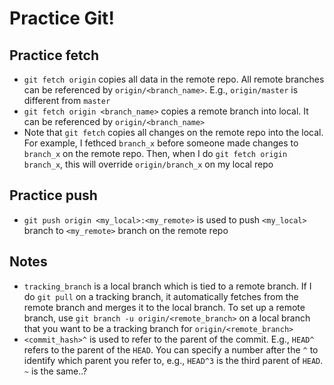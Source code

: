 # Practice Git!

## Practice fetch
* `git fetch origin` copies all data in the remote repo. All remote branches can be referenced by `origin/<branch_name>`. E.g., `origin/master` is different from `master`
* `git fetch origin <branch_name>` copies a remote branch into local. It can be referenced by `origin/<branch_name>`
* Note that `git fetch` copies all changes on the remote repo into the local. For example, I fethced `branch_x` before someone made changes to `branch_x` on the remote repo. Then, when I do `git fetch origin branch_x`, this will override `origin/branch_x` on my local repo

## Practice push
* `git push origin <my_local>:<my_remote>` is used to push `<my_local>` branch to `<my_remote>` branch on the remote repo

## Notes
* `tracking_branch` is a local branch which is tied to a remote branch. If I do `git pull` on a tracking branch, it automatically fetches from the remote branch and merges it to the local branch. To set up a remote branch, use `git branch -u origin/<remote_branch>` on a local branch that you want to be a tracking branch for `origin/<remote_branch>`
* `<commit_hash>^` is used to refer to the parent of the commit. E.g., `HEAD^` refers to the parent of the `HEAD`. You can specify a number after the `^` to identify which parent you refer to, e.g., `HEAD^3` is the third parent of `HEAD`. `~` is the same..?
